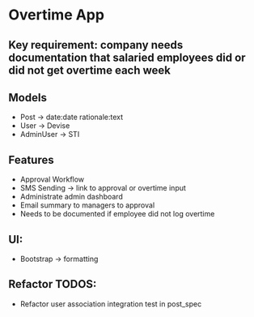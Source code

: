 # Overtime App

## Key requirement: company needs documentation that salaried employees did or did not get overtime each week

## Models
- Post -> date:date rationale:text
- User -> Devise
- AdminUser -> STI

## Features
- Approval Workflow
- SMS Sending -> link to approval or overtime input
- Administrate admin dashboard
- Email summary to managers to approval
- Needs to be documented if employee did not log overtime

## UI:
- Bootstrap -> formatting

## Refactor TODOS:
- Refactor user association integration test in post_spec
